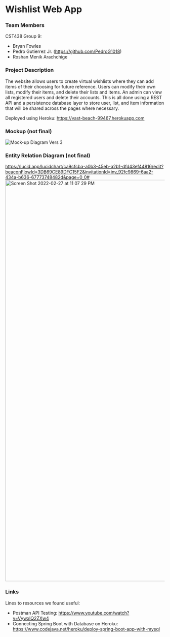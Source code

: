# Wishlist Web App

### Team Members

CST438 Group 9:
- Bryan Fowles
- Pedro Gutierrez Jr. (https://github.com/PedroG1018)
- Roshan Menik Arachchige

### Project Description

The website allows users to create virtual wishlists where they can add items of their choosing for future reference. Users can modify their own lists, modify their items, and delete their lists and items. An admin can view all registered users and delete their accounts. This is all done using a REST API and a persistence database layer to store user, list, and item information that will be shared across the pages where necessary.

Deployed using Heroku: https://vast-beach-99467.herokuapp.com

### Mockup (not final)

![Mock-up Diagram Vers  3](https://user-images.githubusercontent.com/49994182/155939620-2788dec9-93fe-4d69-8729-3775d5cb3978.png)


### Entity Relation Diagram (not final)
https://lucid.app/lucidchart/ca9cfcba-a0b3-45eb-a2b1-dfd43ef44816/edit?beaconFlowId=3DB69CE89DFC15F2&invitationId=inv_92fc9869-6aa2-434a-b636-67773748482d&page=0_0#
<img width="1263" alt="Screen Shot 2022-02-27 at 11 07 29 PM" src="https://user-images.githubusercontent.com/49994182/155939687-c46c1ffa-62b2-4fad-938d-665609589ffc.png">


### Links

Lines to resources we found useful:
  - Postman API Testing: https://www.youtube.com/watch?v=VywxIQ2ZXw4
  - Connecting Spring Boot with Database on Heroku: https://www.codejava.net/heroku/deploy-spring-boot-app-with-mysql
